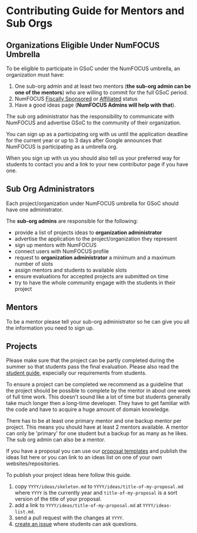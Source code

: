 # Contributing Guide for Mentors and Sub Orgs
## Organizations Eligible Under NumFOCUS Umbrella

To be eligible to participate in GSoC under the NumFOCUS umbrella, an
organization must have:

1. One sub-org admin
   and at least two mentors (**the sub-org admin can be one of the mentors**)
   who are willing to commit for the full GSoC period.
2. NumFOCUS [Fiscally Sponsored][sponsored] or [Affiliated][affiliated] status
3. Have a good ideas page (**NumFOCUS Admins will help with that**).

The sub org administrator has the responsibility to communicate with
NumFOCUS and advertise GSoC to the community of their organization.

You can sign up as a participating org with us until the application deadline for
the current year or up to 3 days after Google announces that NumFOCUS is
participating as a umbrella org.

When you sign up with us you should also tell us your preferred way for students
to contact you and a link to your new contributor page if you have one.

## Sub Org Administrators

Each project/organization under NumFOCUS umbrella for GSoC should have one
administrator.

The **sub-org admins** are responsible for the following:

- provide a list of projects ideas to **organization administrator**
- advertise the application to the project/organization they represent
- sign up mentors with NumFOCUS
- connect users with NumFOCUS profile
- request to **organization administrator** a minimum and a maximum number of
  slots
- assign mentors and students to available slots
- ensure evaluations for accepted projects are submitted on time
- try to have the whole community engage with the students in their project

## Mentors

To be a mentor please tell your sub-org administrator so he can give you all the
information you need to sign up.

## Projects

Please make sure that the project can be partly completed during the summer so
that students pass the final evaluation. Please also read
the [student guide][CS], especially our requirements from students.

To ensure a project can be completed we recommend as a guideline that the
project should be possible to complete by the mentor in about one week of full
time work. This doesn't sound like a lot of time but students generally take
much longer then a long-time developer. They have to get familiar with the code
and have to acquire a huge amount of domain knowledge.

There has to be at least one primary mentor and one backup mentor per project.
This means you should have at least 2 mentors available. A mentor can only be
'primary' for one student but a backup for as many as he likes. The sub org
admin can also be a mentor.

If you have a proposal you can use our [proposal templates][template] and
publish the ideas list here or you can link to an ideas list on one of your own
websites/repositories.

To publish your project ideas here follow this guide.

1.  copy `YYYY/ideas/skeleton.md` to `YYYY/ideas/title-of-my-proposal.md`
    where `YYYY` is the currently year
    and `title-of-my-proposal` is a sort version of the title of your proposal.
2.  add a link to `YYYY/ideas/title-of-my-proposal.md` at `YYYY/ideas-list.md`.
3.  send a pull request with the changes at `YYYY`.
4.  [create an issue](https://github.com/numfocus/gsoc/issues/new)
    where students can ask questions.

[CS]: CONTRIBUTING-students.md
[template]: templates/ideas-page.md
[sponsored]: https://www.numfocus.org/sponsored-projects/
[affiliated]: https://www.numfocus.org/sponsored-projects/affiliated-projects/
